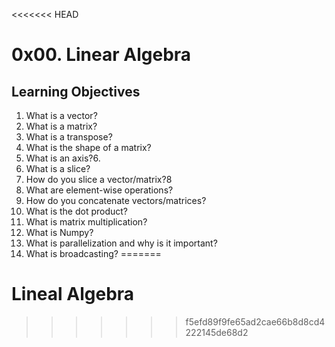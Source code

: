 <<<<<<< HEAD
# 0x00. Linear Algebra

## Learning Objectives

1. What is a vector?
2. What is a matrix?
3. What is a transpose?
4. What is the shape of a matrix?
5. What is an axis?6.
6. What is a slice?
7. How do you slice a vector/matrix?8
8. What are element-wise operations?
9. How do you concatenate vectors/matrices?
10. What is the dot product?
11. What is matrix multiplication?
12. What is Numpy?
13. What is parallelization and why is it important?
14. What is broadcasting?
=======
# Lineal Algebra
>>>>>>> f5efd89f9fe65ad2cae66b8d8cd4222145de68d2
